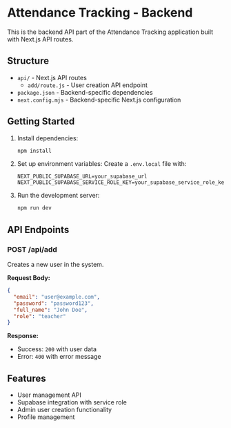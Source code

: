 # Attendance Tracking - Backend

This is the backend API part of the Attendance Tracking application built with Next.js API routes.

## Structure

- `api/` - Next.js API routes
  - `add/route.js` - User creation API endpoint
- `package.json` - Backend-specific dependencies
- `next.config.mjs` - Backend-specific Next.js configuration

## Getting Started

1. Install dependencies:
   ```bash
   npm install
   ```

2. Set up environment variables:
   Create a `.env.local` file with:
   ```
   NEXT_PUBLIC_SUPABASE_URL=your_supabase_url
   NEXT_PUBLIC_SUPABASE_SERVICE_ROLE_KEY=your_supabase_service_role_key
   ```

3. Run the development server:
   ```bash
   npm run dev
   ```

## API Endpoints

### POST /api/add
Creates a new user in the system.

**Request Body:**
```json
{
  "email": "user@example.com",
  "password": "password123",
  "full_name": "John Doe",
  "role": "teacher"
}
```

**Response:**
- Success: `200` with user data
- Error: `400` with error message

## Features

- User management API
- Supabase integration with service role
- Admin user creation functionality
- Profile management

